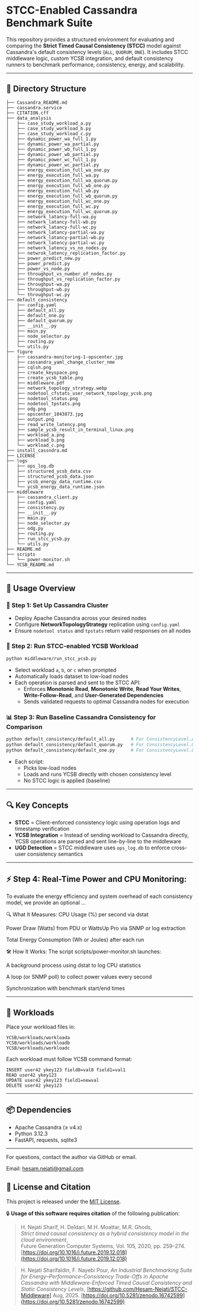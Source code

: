 # STCC-Enabled Cassandra Benchmark Suite

This repository provides a structured environment for evaluating and comparing the **Strict Timed Causal Consistency (STCC)** model against Cassandra's default consistency levels (`ALL`, `QUORUM`, `ONE`). It includes STCC middleware logic, custom YCSB integration, and default consistency runners to benchmark performance, consistency, energy, and scalability.

---

## 📁 Directory Structure

```
├── Cassandra_README.md
├── cassandra.service
├── CITATION.cff
├── data_analysis
│   ├── case_study_workload_a.py
│   ├── case_study_workload_b.py
│   ├── case_study_workload_c.py
│   ├── dynamic_power_wa_full_1.py
│   ├── dynamic_power_wa_partial.py
│   ├── dynamic_power_wb_full_1.py
│   ├── dynamic_power_wb_partial.py
│   ├── dynamic_power_wc_full_1.py
│   ├── dynamic_power_wc_partial.py
│   ├── energy_execution_full_wa_one.py
│   ├── energy_execution_full_wa.py
│   ├── energy_execution_full_wa_quorum.py
│   ├── energy_execution_full_wb_one.py
│   ├── energy_execution_full_wb.py
│   ├── energy_execution_full_wb_quorum.py
│   ├── energy_execution_full_wc_one.py
│   ├── energy_execution_full_wc.py
│   ├── energy_execution_full_wc_quorum.py
│   ├── network_latancy-full-wa.py
│   ├── network_latancy-full-wb.py
│   ├── network_latancy-full-wc.py
│   ├── network_latancy-partial-wa.py
│   ├── network_latancy-partial-wb.py
│   ├── network_latency-partial-wc.py
│   ├── network_latency_vs_no_nodes.py
│   ├── netwrok_latency_replication_factor.py
│   ├── power_predict_new.py
│   ├── power_predict.py
│   ├── power_vs_node.py
│   ├── throughput_vs_number_of_nodes.py
│   ├── throughput_vs_replication_factor.py
│   ├── throughput-wa.py
│   ├── throughput-wb.py
│   └── throughput-wc.py
├── default_consistency
│   ├── config.yaml
│   ├── default_all.py
│   ├── default_one.py
│   ├── default_quorum.py
│   ├── __init__.py
│   ├── main.py
│   ├── node_selector.py
│   ├── routing.py
│   └── utils.py
├── figure
│   ├── cassandra-monitoring-1-opscenter.jpg
│   ├── cassandra_yaml_change_cluster_nme
│   ├── cqlsh.png
│   ├── create_keyspace.png
│   ├── create_ycsb_table.png
│   ├── middleware.pdf
│   ├── network_topology_strategy.webp
│   ├── nodetool_cfstats_user_network_topology_ycsb.png
│   ├── nodetool_status.png
│   ├── nodetool_tpstats.png
│   ├── odg.png
│   ├── opscenter_1043873.jpg
│   ├── output.png
│   ├── read_write_latency.png
│   ├── sample_ycsb_result_in_terminal_linux.png
│   ├── workload_a.png
│   ├── workload_b.png
│   └── workload_c.png
├── install_cassndra.md
├── LICENSE
├── logs
│   ├── ops_log.db
│   ├── structured_ycsb_data.csv
│   ├── structured_ycsb_data.json
│   ├── ycsb_energy_data_runtime.csv
│   └── ycsb_energy_data_runtime.json
├── middleware
│   ├── cassandra_client.py
│   ├── config.yaml
│   ├── consistency.py
│   ├── __init__.py
│   ├── main.py
│   ├── node_selector.py
│   ├── odg.py
│   ├── routing.py
│   ├── run_stcc_ycsb.py
│   └── utils.py
├── README.md
├── scripts
│   └── power-monitor.sh
└── YCSB_README.md
```

---

## 🚀 Usage Overview

### 🔧 Step 1: Set Up Cassandra Cluster
- Deploy Apache Cassandra across your desired nodes
- Configure **NetworkTopologyStrategy** replication using `config.yaml`
- Ensure `nodetool status` and `tpstats` return valid responses on all nodes

### 🧠 Step 2: Run STCC-enabled YCSB Workload
```bash
python middleware/run_stcc_ycsb.py
```
- Select workload `a`, `b`, or `c` when prompted
- Automatically loads dataset to low-load nodes
- Each operation is parsed and sent to the STCC API:
  - Enforces **Monotonic Read**, **Monotonic Write**, **Read Your Writes**, **Write-Follow-Read**, and **User-Generated Dependencies**
  - Sends validated requests to optimal Cassandra nodes for execution

### 📊 Step 3: Run Baseline Cassandra Consistency for Comparison
```bash
python default_consistency/default_all.py      # For ConsistencyLevel.ALL
python default_consistency/default_quorum.py   # For ConsistencyLevel.QUORUM
python default_consistency/default_one.py      # For ConsistencyLevel.ONE
```
- Each script:
  - Picks low-load nodes
  - Loads and runs YCSB directly with chosen consistency level
  - No STCC logic is applied (baseline)

---

## 🔍 Key Concepts
- **STCC** = Client-enforced consistency logic using operation logs and timestamp verification
- **YCSB Integration** = Instead of sending workload to Cassandra directly, YCSB operations are parsed and sent line-by-line to the middleware
- **UGD Detection** = STCC middleware uses `ops_log.db` to enforce cross-user consistency semantics

---

## ⚡ Step 4: Real-Time Power and CPU Monitoring:
To evaluate the energy efficiency and system overhead of each consistency model, we provide an optional ...

🔍 What It Measures:
CPU Usage (%) per second via dstat

Power Draw (Watts) from PDU or WattsUp Pro via SNMP or log extraction

Total Energy Consumption (Wh or Joules) after each run

🛠️ How It Works:
The script scripts/power-monitor.sh launches:

A background process using dstat to log CPU statistics

A loop (or SNMP poll) to collect power values every second

Synchronization with benchmark start/end times

---

## 🧪 Workloads
Place your workload files in:
```
YCSB/workloads/workloada
YCSB/workloads/workloadb
YCSB/workloads/workloadc
```
Each workload must follow YCSB command format:
```
INSERT user42 ykey123 field0=val0 field1=val1
READ user42 ykey123
UPDATE user42 ykey123 field1=newval
DELETE user42 ykey123
```

---

## 📦 Dependencies
- Apache Cassandra (≥ v4.x)
- Python 3.12.3
- FastAPI, requests, sqlite3

---

For questions, contact the author via GitHub or email.


Email: hesam.nejati@gmail.com

## 📜 License and Citation

This project is released under the [MIT License](./LICENSE).

🔒 **Usage of this software requires citation** of the following publication:

> H. Nejati Sharif, H. Deldari, M.H. Moattar, M.R. Ghods,  
> *Strict timed causal consistency as a hybrid consistency model in the cloud environment*,  
> Future Generation Computer Systems, Vol. 105, 2020, pp. 259–274.  
> [https://doi.org/10.1016/j.future.2019.12.018](https://doi.org/10.1016/j.future.2019.12.018)

> H. Nejati Sharifaldin, F. Nayebi Pour,
> *An Industrial Benchmarking Suite for Energy–Performance–Consistency Trade-Offs in Apache Cassandra with Middleware-Enforced Timed Causal Consistency and Static Consistency Levels*,
> [https://github.com/Hesam-Nejati/STCC-Middleware] Aug, 2025.
> [https://doi.org/10.5281/zenodo.16742599](https://doi.org/10.5281/zenodo.16742599)
 

